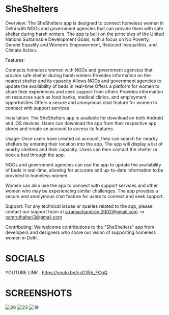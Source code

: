 # SheShelters
Overview:
The SheShelters app is designed to connect homeless women in Delhi with NGOs and government agencies that can provide them with safe shelter during harsh winters. The app is built on the principles of the United Nations Sustainable Development Goals, with a focus on No Poverty, Gender Equality and Women’s Empowerment, Reduced Inequalities, and Climate Action.

Features:

Connects homeless women with NGOs and government agencies that provide safe shelter during harsh winters
Provides information on the nearest shelter and its capacity
Allows NGOs and government agencies to update the availability of beds in real-time
Offers a platform for women to share their experiences and seek support from others
Provides information on resources such as food banks, medical clinics, and employment opportunities
Offers a secure and anonymous chat feature for women to connect with support services

Installation:
The SheShelters app is available for download on both Android and iOS devices. Users can download the app from their respective app stores and create an account to access its features.

Usage:
Once users have created an account, they can search for nearby shelters by entering their location into the app. The app will display a list of nearby shelters and their capacity. Users can then contact the shelter or book a bed through the app.

NGOs and government agencies can use the app to update the availability of beds in real-time, allowing for accurate and up-to-date information to be provided to homeless women.

Women can also use the app to connect with support services and other women who may be experiencing similar challenges. The app provides a secure and anonymous chat feature for users to connect and seek support.

Support:
For any technical issues or queries related to the app, please contact our support team at a.ramachandran.2002@gmail.com. or namruthahari3@gmail.com

Contributing:
We welcome contributions to the "SheShelters" app from developers and designers who share our vision of supporting homeless women in Delhi. 

# SOCIALS
YOUTUBE LINK : https://youtu.be/csG35h_FCgQ

# SCREENSHOTS
![26](https://user-images.githubusercontent.com/74101453/231358991-d1e3e631-7d8f-442c-9743-5e5f4cf73b24.png)
![23](https://user-images.githubusercontent.com/74101453/231359016-17b5f716-d80a-484e-a025-6f3e54d0cd20.png)
![19](https://user-images.githubusercontent.com/74101453/231359055-116bf66d-66fd-4311-892e-33778f66ba66.png)

